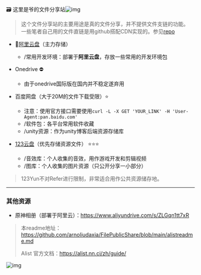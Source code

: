 🗃️ 这里是爷的文件分享站![img](https://img.shields.io/badge/Arno-fileshare-green)
> 这个文件分享站的主要用途是真的文件分享，并不提供文件支链的功能。
> 一些笔者自己用的文件直链是用github搭配CDN实现的。参见[repo](https://github.com/arnoliudaxia/FilePublicShare)

- 🌟[阿里云盘](https://www.aliyundrive.com/drive/)（主力存储）
  - /常用开发环境：部署于**阿里云盘**，存放一些常用的开发环境包
- Onedrive ⛔
  - 由于onedrive国际版在国内并不稳定遂弃用 
- 百度网盘（大于20M的文件下载受限）⭐
  - 注意：使用官方接口需要使用`curl -L -X GET 'YOUR_LINK' -H 'User-Agent:pan.baidu.com'`
  - /软件包：各平台常用软件收藏
  - /unity资源：作为unity博客后端资源存储库


- [123云盘](https://www.123pan.com/)（优先存储资源文件） ⭐⭐⭐
  - /音效库：个人收集的音效，用作游戏开发和剪辑视频
  - /图库：个人收集的图片资源（只公开分享一小部分）
> 123Yun不对Refer进行限制，非常适合用作公共资源储存地。 
---

### 其他资源

- 原神相册（部署于阿里云）：https://www.aliyundrive.com/s/ZLGqn1tt7xR

> 本readme地址：https://github.com/arnoliudaxia/FilePublicShare/blob/main/alistreadme.md
> 
> Alist 官方文档：https://alist.nn.ci/zh/guide/
> 
![img](https://api.puresys.net/)
